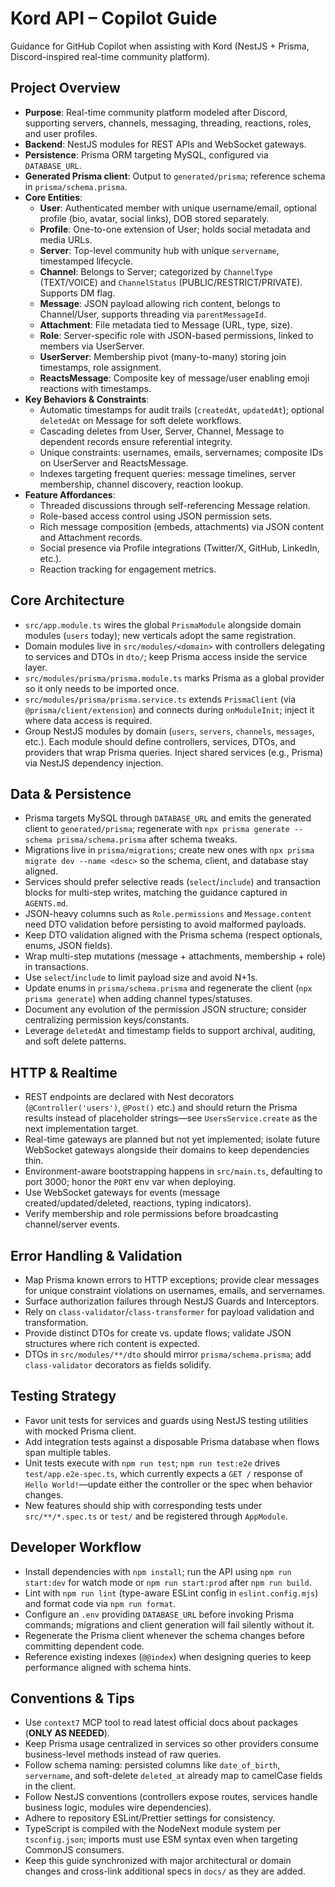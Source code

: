 # Kord API – Copilot Guide

Guidance for GitHub Copilot when assisting with Kord (NestJS + Prisma, Discord-inspired real-time community platform).

## Project Overview
- **Purpose**: Real-time community platform modeled after Discord, supporting servers, channels, messaging, threading, reactions, roles, and user profiles.
- **Backend**: NestJS modules for REST APIs and WebSocket gateways.
- **Persistence**: Prisma ORM targeting MySQL, configured via `DATABASE_URL`.
- **Generated Prisma client**: Output to `generated/prisma`; reference schema in `prisma/schema.prisma`.
- **Core Entities**:
  - **User**: Authenticated member with unique username/email, optional profile (bio, avatar, social links), DOB stored separately.
  - **Profile**: One-to-one extension of User; holds social metadata and media URLs.
  - **Server**: Top-level community hub with unique `servername`, timestamped lifecycle.
  - **Channel**: Belongs to Server; categorized by `ChannelType` (TEXT/VOICE) and `ChannelStatus` (PUBLIC/RESTRICT/PRIVATE). Supports DM flag.
  - **Message**: JSON payload allowing rich content, belongs to Channel/User, supports threading via `parentMessageId`.
  - **Attachment**: File metadata tied to Message (URL, type, size).
  - **Role**: Server-specific role with JSON-based permissions, linked to members via UserServer.
  - **UserServer**: Membership pivot (many-to-many) storing join timestamps, role assignment.
  - **ReactsMessage**: Composite key of message/user enabling emoji reactions with timestamps.
- **Key Behaviors & Constraints**:
  - Automatic timestamps for audit trails (`createdAt`, `updatedAt`); optional `deletedAt` on Message for soft delete workflows.
  - Cascading deletes from User, Server, Channel, Message to dependent records ensure referential integrity.
  - Unique constraints: usernames, emails, servernames; composite IDs on UserServer and ReactsMessage.
  - Indexes targeting frequent queries: message timelines, server membership, channel discovery, reaction lookup.
- **Feature Affordances**:
  - Threaded discussions through self-referencing Message relation.
  - Role-based access control using JSON permission sets.
  - Rich message composition (embeds, attachments) via JSON content and Attachment records.
  - Social presence via Profile integrations (Twitter/X, GitHub, LinkedIn, etc.).
  - Reaction tracking for engagement metrics.

## Core Architecture
- `src/app.module.ts` wires the global `PrismaModule` alongside domain modules (`users` today); new verticals adopt the same registration.
- Domain modules live in `src/modules/<domain>` with controllers delegating to services and DTOs in `dto/`; keep Prisma access inside the service layer.
- `src/modules/prisma/prisma.module.ts` marks Prisma as a global provider so it only needs to be imported once.
- `src/modules/prisma/prisma.service.ts` extends `PrismaClient` (via `@prisma/client/extension`) and connects during `onModuleInit`; inject it where data access is required.
- Group NestJS modules by domain (`users`, `servers`, `channels`, `messages`, etc.). Each module should define controllers, services, DTOs, and providers that wrap Prisma queries. Inject shared services (e.g., Prisma) via NestJS dependency injection.

## Data & Persistence
- Prisma targets MySQL through `DATABASE_URL` and emits the generated client to `generated/prisma`; regenerate with `npx prisma generate --schema prisma/schema.prisma` after schema tweaks.
- Migrations live in `prisma/migrations`; create new ones with `npx prisma migrate dev --name <desc>` so the schema, client, and database stay aligned.
- Services should prefer selective reads (`select`/`include`) and transaction blocks for multi-step writes, matching the guidance captured in `AGENTS.md`.
- JSON-heavy columns such as `Role.permissions` and `Message.content` need DTO validation before persisting to avoid malformed payloads.
- Keep DTO validation aligned with the Prisma schema (respect optionals, enums, JSON fields).
- Wrap multi-step mutations (message + attachments, membership + role) in transactions.
- Use `select`/`include` to limit payload size and avoid N+1s.
- Update enums in `prisma/schema.prisma` and regenerate the client (`npx prisma generate`) when adding channel types/statuses.
- Document any evolution of the permission JSON structure; consider centralizing permission keys/constants.
- Leverage `deletedAt` and timestamp fields to support archival, auditing, and soft delete patterns.

## HTTP & Realtime
- REST endpoints are declared with Nest decorators (`@Controller('users')`, `@Post()` etc.) and should return the Prisma results instead of placeholder strings—see `UsersService.create` as the next implementation target.
- Real-time gateways are planned but not yet implemented; isolate future WebSocket gateways alongside their domains to keep dependencies thin.
- Environment-aware bootstrapping happens in `src/main.ts`, defaulting to port 3000; honor the `PORT` env var when deploying.
- Use WebSocket gateways for events (message created/updated/deleted, reactions, typing indicators).
- Verify membership and role permissions before broadcasting channel/server events.

## Error Handling & Validation
- Map Prisma known errors to HTTP exceptions; provide clear messages for unique constraint violations on usernames, emails, and servernames.
- Surface authorization failures through NestJS Guards and Interceptors.
- Rely on `class-validator`/`class-transformer` for payload validation and transformation.
- Provide distinct DTOs for create vs. update flows; validate JSON structures where rich content is expected.
- DTOs in `src/modules/**/dto` should mirror `prisma/schema.prisma`; add `class-validator` decorators as fields solidify.

## Testing Strategy
- Favor unit tests for services and guards using NestJS testing utilities with mocked Prisma client.
- Add integration tests against a disposable Prisma database when flows span multiple tables.
- Unit tests execute with `npm run test`; `npm run test:e2e` drives `test/app.e2e-spec.ts`, which currently expects a `GET /` response of `Hello World!`—update either the controller or the spec when behavior changes.
- New features should ship with corresponding tests under `src/**/*.spec.ts` or `test/` and be registered through `AppModule`.

## Developer Workflow
- Install dependencies with `npm install`; run the API using `npm run start:dev` for watch mode or `npm run start:prod` after `npm run build`.
- Lint with `npm run lint` (type-aware ESLint config in `eslint.config.mjs`) and format code via `npm run format`.
- Configure an `.env` providing `DATABASE_URL` before invoking Prisma commands; migrations and client generation will fail silently without it.
- Regenerate the Prisma client whenever the schema changes before committing dependent code.
- Reference existing indexes (`@@index`) when designing queries to keep performance aligned with schema hints.

## Conventions & Tips
- Use `context7` MCP tool to read latest official docs about packages (**ONLY AS NEEDED**).
- Keep Prisma usage centralized in services so other providers consume business-level methods instead of raw queries.
- Follow schema naming: persisted columns like `date_of_birth`, `servername`, and soft-delete `deleted_at` already map to camelCase fields in the client.
- Follow NestJS conventions (controllers expose routes, services handle business logic, modules wire dependencies).
- Adhere to repository ESLint/Prettier settings for consistency.
- TypeScript is compiled with the NodeNext module system per `tsconfig.json`; imports must use ESM syntax even when targeting CommonJS consumers.
- Keep this guide synchronized with major architectural or domain changes and cross-link additional specs in `docs/` as they are added.
